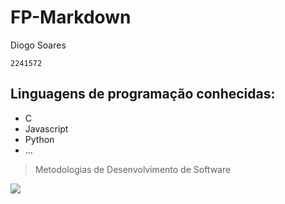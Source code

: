 # FP-Markdown

Diogo Soares

`2241572`

## Linguagens de programação conhecidas:

* C
* Javascript
* Python
* ...

> Metodologias de Desenvolvimento de Software
>
![](https://eduportugal.eu/wp-content/uploads/2017/08/eduportugal_ipleiria_n.jpg)
